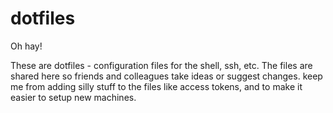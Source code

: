 # dotfiles

Oh hay!

These are dotfiles - configuration files for the shell, ssh, etc.
The files are shared here so friends and colleagues take ideas or suggest changes. keep me from adding silly stuff to the files like access tokens, and to make it easier to setup new machines.
